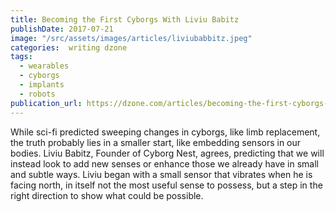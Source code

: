 ```yaml
---
title: Becoming the First Cyborgs With Liviu Babitz
publishDate: 2017-07-21
image: "/src/assets/images/articles/liviubabbitz.jpeg"
categories:  writing dzone
tags:
  - wearables
  - cyborgs
  - implants
  - robots
publication_url: https://dzone.com/articles/becoming-the-first-cyborgs-with-liviu-babitz
---
```


While sci-fi predicted sweeping changes in cyborgs, like limb replacement, the truth probably lies in a smaller start, like embedding sensors in our bodies. Liviu Babitz, Founder of Cyborg Nest, agrees, predicting that we will instead look to add new senses or enhance those we already have in small and subtle ways. Liviu began with a small sensor that vibrates when he is facing north, in itself not the most useful sense to possess, but a step in the right direction to show what could be possible.
